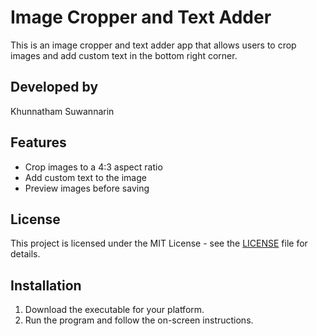 # Image Cropper and Text Adder

This is an image cropper and text adder app that allows users to crop images and add custom text in the bottom right corner.

## Developed by
Khunnatham Suwannarin

## Features
- Crop images to a 4:3 aspect ratio
- Add custom text to the image
- Preview images before saving

## License
This project is licensed under the MIT License - see the [LICENSE](LICENSE) file for details.

## Installation
1. Download the executable for your platform.
2. Run the program and follow the on-screen instructions.
